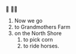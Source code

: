 🦮
🐕‍🦺

1. Now we go
2. to Grandmothers Farm  
3. on the North Shore
   1. to pick corn
   2. to ride horses.
